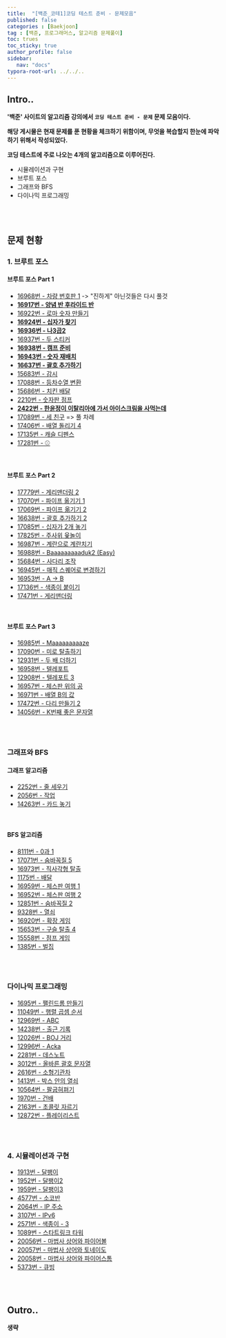 ```yaml
---
title:  "[백준_코테1]코딩 테스트 준비 - 문제모음"
published: false
categories : [Baekjoon]
tag : [백준, 프로그래머스, 알고리즘 문제풀이]
toc: trues
toc_sticky: true
author_profile: false
sidebar:
   nav: "docs"
typora-root-url: ../../..
---
```




## Intro..

**'백준' 사이트의 알고리즘 강의에서 `코딩 테스트 준비 - 문제`  문제 모음이다.**

**해당 게시물은 현재 문제를 푼 현황을 체크하기 위함이며, 무엇을 복습할지 한눈에 파악하기 위해서 작성되었다.**

**코딩 테스트에 주로 나오는 4개의 알고리즘으로 이루어진다.**

* 시뮬레이션과 구현
* 브루트 포스
* 그래프와 BFS
* 다이나믹 프로그래밍

<br><br>

## 문제 현황

### 1. 브루트 포스

#### 브루트 포스 Part 1

- [16968번 - 차량 번호판 1]() -> "진하게" 아닌것들은 다시 풀것
- **[16917번 - 양념 반 후라이드 반](https://bh946.github.io/baekjoontest/(java)%EC%96%91%EB%85%90-%EB%B0%98-%ED%9B%84%EB%9D%BC%EC%9D%B4%EB%93%9C-%EB%B0%98-%EB%B0%B1%EC%A4%8016917/)**
- [16922번 - 로마 숫자 만들기](https://bh946.github.io/baekjoontest/(java)%EB%A1%9C%EB%A7%88-%EC%88%AB%EC%9E%90-%EB%A7%8C%EB%93%A4%EA%B8%B0-%EB%B0%B1%EC%A4%8016922/)
- **[16924번 - 십자가 찾기](https://bh946.github.io/baekjoontest/(java)%EC%8B%AD%EC%9E%90%EA%B0%80-%EC%B0%BE%EA%B8%B0-%EB%B0%B1%EC%A4%8016924/)**
- **[16936번 - 나3곱2](https://bh946.github.io/baekjoontest/(java)%EB%82%983%EA%B3%B12-%EB%B0%B1%EC%A4%8016936/)** 
- [16937번 - 두 스티커](https://www.acmicpc.net/problem/16937)
- **[16938번 - 캠프 준비](https://bh946.github.io/baekjoontest/(java)%EC%BA%A0%ED%94%84-%EC%A4%80%EB%B9%84-%EB%B0%B1%EC%A4%8016938/)**
- **[16943번 - 숫자 재배치](https://bh946.github.io/baekjoontest/(java)%EC%88%AB%EC%9E%90-%EC%9E%AC%EB%B0%B0%EC%B9%98-%EB%B0%B1%EC%A4%8016943/)**
- **[16637번 - 괄호 추가하기](https://bh946.github.io/baekjoontest/(java)%EA%B4%84%ED%98%B8-%EC%B6%94%EA%B0%80%ED%95%98%EA%B8%B0-%EB%B0%B1%EC%A4%8016637/)**
- [15683번 - 감시](https://www.acmicpc.net/problem/15683)
- [17088번 - 등차수열 변환](https://www.acmicpc.net/problem/17088)
- [15686번 - 치킨 배달](https://www.acmicpc.net/problem/15686) 
- [2210번 - 숫자판 점프](https://www.acmicpc.net/problem/2210)  
- **[2422번 - 한윤정이 이탈리아에 가서 아이스크림을 사먹는데](https://www.acmicpc.net/problem/2422)** 
- [17089번 - 세 친구](https://www.acmicpc.net/problem/17089) => 풀 차례
- [17406번 - 배열 돌리기 4](https://www.acmicpc.net/problem/17406)
- [17135번 - 캐슬 디펜스](https://www.acmicpc.net/problem/17135)
- [17281번 - ⚾](https://www.acmicpc.net/problem/17281)

<br>

#### 브루트 포스 Part 2

- [17779번 - 게리맨더링 2](https://www.acmicpc.net/problem/17779)
- [17070번 - 파이프 옮기기 1](https://www.acmicpc.net/problem/17070)
- [17069번 - 파이프 옮기기 2](https://www.acmicpc.net/problem/17069)
- [16638번 - 괄호 추가하기 2](https://www.acmicpc.net/problem/16638)
- [17085번 - 십자가 2개 놓기](https://www.acmicpc.net/problem/17085)
- [17825번 - 주사위 윷놀이](https://www.acmicpc.net/problem/17825)
- [16987번 - 계란으로 계란치기](https://www.acmicpc.net/problem/16987)
- [16988번 - Baaaaaaaaaduk2 (Easy)](https://www.acmicpc.net/problem/16988)
- [15684번 - 사다리 조작](https://www.acmicpc.net/problem/15684)
- [16945번 - 매직 스퀘어로 변경하기](https://www.acmicpc.net/problem/16945)
- [16953번 - A → B](https://www.acmicpc.net/problem/16953)
- [17136번 - 색종이 붙이기](https://www.acmicpc.net/problem/17136)
- [17471번 - 게리맨더링](https://www.acmicpc.net/problem/17471)

<br>

#### 브루트 포스 Part 3

- [16985번 - Maaaaaaaaaze](https://www.acmicpc.net/problem/16985)
- [17090번 - 미로 탈출하기](https://www.acmicpc.net/problem/17090)
- [12931번 - 두 배 더하기](https://www.acmicpc.net/problem/12931)
- [16958번 - 텔레포트](https://www.acmicpc.net/problem/16958)
- [12908번 - 텔레포트 3](https://www.acmicpc.net/problem/12908)
- [16957번 - 체스판 위의 공](https://www.acmicpc.net/problem/16957)
- [16971번 - 배열 B의 값](https://www.acmicpc.net/problem/16971)
- [17472번 - 다리 만들기 2](https://www.acmicpc.net/problem/17472)
- [14056번 - K번째 좋은 문자열](https://www.acmicpc.net/problem/14056)

<br><br>

### 그래프와 BFS

#### 그래프 알고리즘

- [2252번 - 줄 세우기](https://www.acmicpc.net/problem/2252)
- [2056번 - 작업](https://www.acmicpc.net/problem/2056)
- [14263번 - 카드 놓기](https://www.acmicpc.net/problem/14263)

<br>

#### BFS 알고리즘

- [8111번 - 0과 1](https://www.acmicpc.net/problem/8111)
- [17071번 - 숨바꼭질 5](https://www.acmicpc.net/problem/17071)
- [16973번 - 직사각형 탈출](https://www.acmicpc.net/problem/16973)
- [1175번 - 배달](https://www.acmicpc.net/problem/1175)
- [16959번 - 체스판 여행 1](https://www.acmicpc.net/problem/16959)
- [16952번 - 체스판 여행 2](https://www.acmicpc.net/problem/16952)
- [12851번 - 숨바꼭질 2](https://www.acmicpc.net/problem/12851)
- [9328번 - 열쇠](https://www.acmicpc.net/problem/9328)
- [16920번 - 확장 게임](https://www.acmicpc.net/problem/16920)
- [15653번 - 구슬 탈출 4](https://www.acmicpc.net/problem/15653)
- [15558번 - 점프 게임](https://www.acmicpc.net/problem/15558)
- [1385번 - 벌집](https://www.acmicpc.net/problem/1385)

<br><br>

### 다이나믹 프로그래밍

- [1695번 - 팰린드롬 만들기](https://www.acmicpc.net/problem/1695)
- [11049번 - 행렬 곱셈 순서](https://www.acmicpc.net/problem/11049)
- [12969번 - ABC](https://www.acmicpc.net/problem/12969)
- [14238번 - 출근 기록](https://www.acmicpc.net/problem/14238)
- [12026번 - BOJ 거리](https://www.acmicpc.net/problem/12026)
- [12996번 - Acka](https://www.acmicpc.net/problem/12996)
- [2281번 - 데스노트](https://www.acmicpc.net/problem/2281)
- [3012번 - 올바른 괄호 문자열](https://www.acmicpc.net/problem/3012)
- [2616번 - 소형기관차](https://www.acmicpc.net/problem/2616)
- [1413번 - 박스 안의 열쇠](https://www.acmicpc.net/problem/1413)
- [10564번 - 팔굽혀펴기](https://www.acmicpc.net/problem/10564)
- [1970번 - 건배](https://www.acmicpc.net/problem/1970)
- [2163번 - 초콜릿 자르기](https://www.acmicpc.net/problem/2163)
- [12872번 - 플레이리스트](https://www.acmicpc.net/problem/12872)

<br><br>

### 4. 시뮬레이션과 구현

- [1913번 - 달팽이](https://www.acmicpc.net/problem/1913)
- [1952번 - 달팽이2](https://www.acmicpc.net/problem/1952)
- [1959번 - 달팽이3](https://www.acmicpc.net/problem/1959)
- [4577번 - 소코반](https://www.acmicpc.net/problem/4577)
- [2064번 - IP 주소](https://www.acmicpc.net/problem/2064)
- [3107번 - IPv6](https://www.acmicpc.net/problem/3107)
- [2571번 - 색종이 - 3](https://www.acmicpc.net/problem/2571)
- [1089번 - 스타트링크 타워](https://www.acmicpc.net/problem/1089)
- [20056번 - 마법사 상어와 파이어볼](https://www.acmicpc.net/problem/20056)
- [20057번 - 마법사 상어와 토네이도](https://www.acmicpc.net/problem/20057)
- [20058번 - 마법사 상어와 파이어스톰](https://www.acmicpc.net/problem/20058)
- [5373번 - 큐빙](https://www.acmicpc.net/problem/5373)

<br><br>

## Outro..

**생략**
